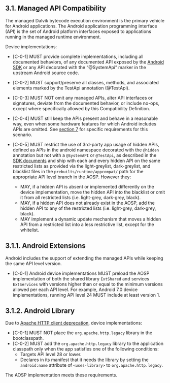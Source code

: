 ## 3.1\. Managed API Compatibility

The managed Dalvik bytecode execution environment is the primary vehicle for
Android applications. The Android application programming interface (API) is the
set of Android platform interfaces exposed to applications running in the
managed runtime environment.

Device implementations:

*    [C-0-1] MUST provide complete implementations, including all documented
     behaviors, of any documented API exposed by the [Android SDK](
     http://developer.android.com/reference/packages.html)
     or any API decorated with the “@SystemApi” marker in the upstream Android
     source code.

*    [C-0-2] MUST support/preserve all classes, methods, and associated elements
     marked by the TestApi annotation (@TestApi).

*    [C-0-3] MUST NOT omit any managed APIs, alter API interfaces or signatures,
     deviate from the documented behavior, or include no-ops, except where
     specifically allowed by this Compatibility Definition.

*    [C-0-4] MUST still keep the APIs present and behave
     in a reasonable way, even when some hardware features for which Android
     includes APIs are omitted. See [section 7](#7_hardware_compatibility)
     for specific requirements for this scenario.

*    [C-0-5] MUST restrict the use of 3rd-party app usage of hidden APIs,
     defined as APIs in the android namespace decorated with the `@hidden`
     annotation but not with a `@SystemAPI` or `@TestApi`, as described in the
     [SDK documents](https://developer.android.com/preview/restrictions-non-sdk-interfaces)
     and ship with each and every hidden API on the same restricted lists as
     provided via the light-greylist, dark-greylist, and blacklist files in the
     `prebuilts/runtime/appcompat/` path for the appropriate API level branch
     in the AOSP. However they:

     *   MAY, if a hidden API is absent or implemented differently on the device
         implementation, move the hidden API into the blacklist or omit it from
         all restricted lists (i.e. light-grey, dark-grey, black).
     *   MAY, if a hidden API does not already exist in the AOSP, add the hidden
         API to any of the restricted lists (i.e. light-grey, dark-grey, black).
     *   MAY implement a dynamic update mechanism that moves a hidden API from a
         restricted list into a less restrictive list, except for the whitelist.
    
## 3.1.1\. Android Extensions

Android includes the support of extending the managed APIs while keeping the
same API level version.

*   [C-0-1] Android device implementations MUST preload the AOSP implementation
of both the shared library `ExtShared` and services `ExtServices` with versions
higher than or equal to the minimum versions allowed per each API level.
For example, Android 7.0 device implementations, running API level 24 MUST
include at least version 1.

## 3.1.2\. Android Library

Due to [Apache HTTP client deprecation](https://developer.android.com/preview/behavior-changes#apache-p),
device implementations:

*   [C-0-1] MUST NOT place the `org.apache.http.legacy` library in the
bootclasspath.
*   [C-0-2] MUST add the `org.apache.http.legacy` library to the application
classpath only when the app satisfies one of the following conditions:
    *    Targets API level 28 or lower.
    *    Declares in its manifest that it needs the library by setting the
    `android:name` attribute of `<uses-library>` to `org.apache.http.legacy`.

The AOSP implementation meets these requirements.
